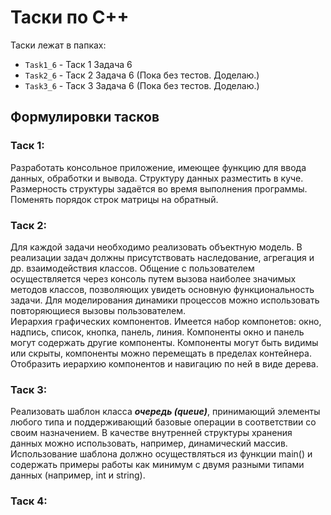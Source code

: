 # Таски по С++

Таски лежат в папках:

* `Task1_6` - Таск 1 Задача 6
* `Task2_6` - Таск 2 Задача 6 (Пока без тестов. Доделаю.)
* `Task3_6` - Таск 3 Задача 6 (Пока без тестов. Доделаю.)

## Формулировки тасков
### Таск 1:
Разработать консольное приложение, имеющее функцию для ввода данных, обработки и вывода. Структуру данных разместить в куче. Размерность структуры задаётся во время выполнения программы.  
Поменять порядок строк матрицы на обратный.
### Таск 2:
Для каждой задачи необходимо реализовать объектную модель. В реализации задач должны присутствовать наследование, агрегация и др. взаимодействия классов. Общение с пользователем осуществляется через консоль путем вызова наиболее значимых методов классов, позволяющих увидеть основную функциональность задачи. Для моделирования  динамики процессов можно использовать повторяющиеся вызовы пользователем.  
Иерархия графических компонентов. Имеется набор компонетов: окно, надпись, список, кнопка, панель, линия. Компоненты окно и панель могут содержать другие компоненты. Компоненты могут быть видимы или скрыты, компоненты можно перемещать в пределах контейнера. Отобразить иерархию компонентов и навигацию по ней в виде дерева.
### Таск 3:
Реализовать шаблон класса **_очередь (queue)_**, принимающий элементы любого типа и поддерживающий базовые операции в соответствии со своим назначением. В качестве внутренней структуры хранения данных можно использовать, например, динамический массив. Использование шаблона должно осуществляться из функции main() и содержать примеры работы как минимум с двумя разными типами данных (например, int и string).
### Таск 4:
